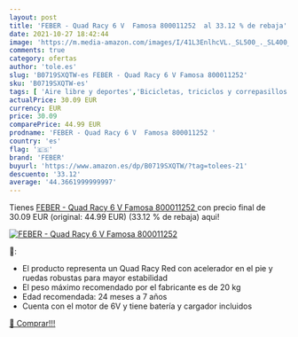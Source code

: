 ```yaml
---
layout: post
title: 'FEBER - Quad Racy 6 V  Famosa 800011252  al 33.12 % de rebaja'
date: 2021-10-27 18:42:44
image: 'https://m.media-amazon.com/images/I/41L3EnlhcVL._SL500_._SL400_.jpg'
comments: true
category: ofertas
author: 'tole.es'
slug: 'B0719SXQTW-es FEBER - Quad Racy 6 V Famosa 800011252'
sku: 'B0719SXQTW-es'
tags: [ 'Aire libre y deportes','Bicicletas, triciclos y correpasillos','Juguetes','Juguetes y juegos','famosa','feber', ]
actualPrice: 30.09 EUR
currency: EUR
price: 30.09
comparePrice: 44.99 EUR
prodname: 'FEBER - Quad Racy 6 V  Famosa 800011252 '
country: 'es'
flag: '🇪🇸'
brand: 'FEBER'
buyurl: 'https://www.amazon.es/dp/B0719SXQTW/?tag=tolees-21'
descuento: '33.12'
average: '44.3661999999997'
---
```


Tienes [FEBER - Quad Racy 6 V  Famosa 800011252 ](https://www.amazon.es/dp/B0719SXQTW/?tag=tolees-21) con precio final de  30.09 EUR (original: 44.99 EUR) (33.12 %  de rebaja) aqui!

[![FEBER - Quad Racy 6 V  Famosa 800011252 ](https://m.media-amazon.com/images/I/41L3EnlhcVL._SL500_._SL400_.jpg)](https://www.amazon.es/dp/B0719SXQTW/?tag=tolees-21)

🔎:

- El producto representa un Quad Racy Red con acelerador en el pie y ruedas robustas para mayor estabilidad
- El peso máximo recomendado por el fabricante es de 20 kg
- ‎‎Edad recomendada: 24 meses a 7 años
- Cuenta con el motor de 6V y tiene batería y cargador incluidos

[🛒 Comprar!!!](https://www.amazon.es/dp/B0719SXQTW/?tag=tolees-21)
